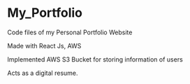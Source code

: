 # My_Portfolio
Code files of my Personal Portfolio Website

Made with React Js, AWS

Implemented AWS S3 Bucket for storing information of users

Acts as a digital resume.
